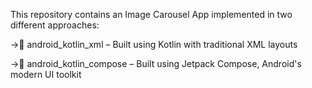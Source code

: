 This repository contains an Image Carousel App implemented in two different approaches:

->📂 android_kotlin_xml – Built using Kotlin with traditional XML layouts

->📂 android_kotlin_compose – Built using Jetpack Compose, Android's modern UI toolkit
